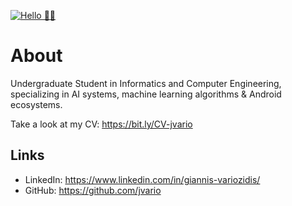 [![Hello 👋🏻]()](https://www.google.com/url?sa=i&url=https%3A%2F%2Funsplash.com%2Fs%2Fphotos%2Fdesk-space&psig=AOvVaw3V3YVWnR_0hPrIggUZUn7N&ust=1596135480813000&source=images&cd=vfe&ved=0CAIQjRxqFwoTCMiD3JSS8-oCFQAAAAAdAAAAABAe)


# About

Undergraduate Student in Informatics and Computer Engineering, specializing in AI systems, machine learning algorithms & Android ecosystems.

Take a look at my CV: https://bit.ly/CV-jvario

## Links
- LinkedIn: https://www.linkedin.com/in/giannis-variozidis/
- GitHub: https://github.com/jvario

